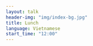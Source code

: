 ```yaml
---
layout: talk
header-img: "img/index-bg.jpg"
title: Lunch
language: Vietnamese
start_time: "12:00"
---
```

